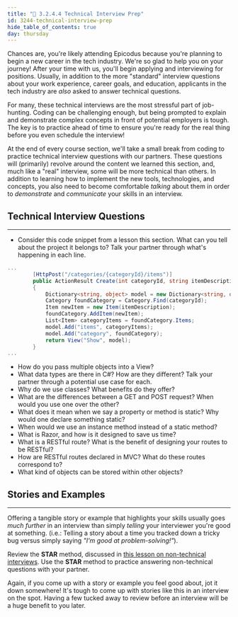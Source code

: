 ```yaml
---
title: "📓 3.2.4.4 Technical Interview Prep"
id: 3244-technical-interview-prep
hide_table_of_contents: true
day: thursday
---
```


Chances are, you're likely attending Epicodus because you're planning to begin a new career in the tech industry. We're so glad to help you on your journey! After your time with us, you'll begin applying and interviewing for positions. Usually, in addition to the more "standard" interview questions about your work experience, career goals, and education, applicants in the tech industry are _also_ asked to answer technical questions.

For many, these technical interviews are the most stressful part of job-hunting. Coding can be challenging enough, but being prompted to explain and demonstrate complex concepts in front of potential employers is tough. The key is to practice ahead of time to ensure you're ready for the real thing before you even schedule the interview!

At the end of every course section, we'll take a small break from coding to practice technical interview questions with our partners. These questions will (primarily) revolve around the content we learned this section, and, much like a "real" interview, some will be more technical than others.  In addition to learning how to implement the new tools, technologies, and concepts, you also need to become comfortable _talking_ about them in order to _demonstrate_ and _communicate_ your skills in an interview.

## Technical Interview Questions
---

* Consider this code snippet from a lesson this section. What can you tell about the project it belongs to? Talk your partner through what's happening in each line.

```csharp
...
        [HttpPost("/categories/{categoryId}/items")]
        public ActionResult Create(int categoryId, string itemDescription)
        {
            Dictionary<string, object> model = new Dictionary<string, object>();
            Category foundCategory = Category.Find(categoryId);
            Item newItem = new Item(itemDescription);
            foundCategory.AddItem(newItem);
            List<Item> categoryItems = foundCategory.Items;
            model.Add("items", categoryItems);
            model.Add("category", foundCategory);
            return View("Show", model);
        }
...
```

* How do you pass multiple objects into a View?
* What data types are there in C#? How are they different? Talk your partner through a potential use case for each.
* Why do we use classes? What benefits do they offer?
* What are the differences between a GET and POST request? When would you use one over the other?
* What does it mean when we say a property or method is static? Why would one declare something static?
* When would we use an instance method instead of a static method?
* What is Razor, and how is it designed to save us time?
* What is a RESTful route? What is the benefit of designing your routes to be RESTful?
* How are RESTful routes declared in MVC? What do these routes correspond to?
* What kind of objects can be stored within other objects?

## Stories and Examples
---


Offering a tangible story or example that highlights your skills usually goes _much further_ in an interview than simply _telling_ your interviewer you're good at something. (i.e.: Telling a story about a time you tracked down a tricky bug versus simply saying _"I'm good at problem-solving!"_).

Review the **STAR** method, discussed in [this lesson on non-technical interviews](https://old.learnhowtoprogram.com/internship-and-job-search/preparing-for-job-interviews/non-technical-interview). Use the **STAR** method to practice answering non-technical questions with your partner.

Again, if you come up with a story or example you feel good about, jot it down somewhere! It's tough to come up with stories like this in an interview on the spot. Having a few tucked away to review before an interview will be a huge benefit to you later.
